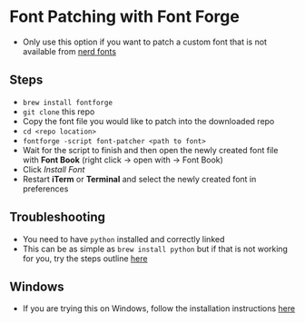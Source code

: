 # Font Patching with Font Forge

- Only use this option if you want to patch a custom font that is not available from [nerd fonts](https://github.com/ryanoasis/nerd-fonts)

## Steps

- `brew install fontforge`
- `git clone` this repo
- Copy the font file you would like to patch into the downloaded repo
- `cd <repo location>`
- `fontforge -script font-patcher <path to font>`
- Wait for the script to finish and then open the newly created font file with **Font Book** (right click -> open with -> Font Book)
- Click _Install Font_
- Restart **iTerm** or **Terminal** and select the newly created font in preferences

## Troubleshooting

- You need to have `python` installed and correctly linked
- This can be as simple as `brew install python` but if that is not working for you, try the steps outline [here](https://stackoverflow.com/questions/46179672/python-bash-usr-local-bin-python-no-such-file-or-directory)

## Windows

- If you are trying this on Windows, follow the installation instructions [here](http://designwithfontforge.com/en-US/Installing_Fontforge.html)
